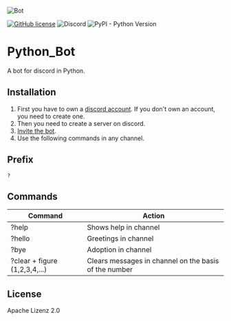 ![Bot](https://th.bing.com/th/id/OIP.4JpohfpcReab5qWTH17SQwHaGH?pid=ImgDet&rs=1)

[![GitHub license](https://img.shields.io/github/license/ragr07/Python_Bot)](https://github.com/ragr07/Python_Bot/blob/Rafa/LICENSE) ![Discord](https://img.shields.io/discord/933408863917588510) ![PyPI - Python Version](https://img.shields.io/pypi/pyversions/p)    



# Python_Bot

A bot for discord in Python.

## Installation

1. First you have to own a [discord account](https://discord.com/). If you don't own an account, you need to create one.
1. Then you need to create a server on discord.
1. [Invite the bot]( https://discord.com/oauth2/authorize?client_id=945615836327059456&scope=bot&permissions=285474001).
1. Use the following commands in any channel.


## Prefix

``
?
``


## Commands

| Command | Action |
| ------- | ------ |
| ?help   | Shows help in channel |
| ?hello  | Greetings in channel |
| ?bye    | Adoption in channel |
| ?clear + figure (1,2,3,4,...)  | Clears messages in channel on the basis of the number |


## License
Apache Lizenz 2.0
